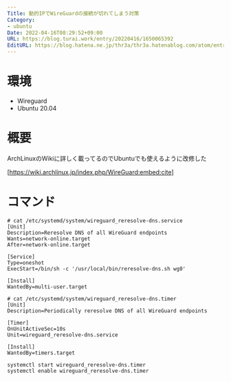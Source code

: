 ```yaml
---
Title: 動的IPでWireGuardの接続が切れてしまう対策
Category:
- ubuntu
Date: 2022-04-16T08:29:52+09:00
URL: https://blog.turai.work/entry/20220416/1650065392
EditURL: https://blog.hatena.ne.jp/thr3a/thr3a.hatenablog.com/atom/entry/13574176438083330923
---
```


# 環境

- Wireguard
- Ubuntu 20.04

# 概要

ArchLinuxのWikiに詳しく載ってるのでUbuntuでも使えるように改修した

[https://wiki.archlinux.jp/index.php/WireGuard:embed:cite]


# コマンド

```
# cat /etc/systemd/system/wireguard_reresolve-dns.service
[Unit]
Description=Reresolve DNS of all WireGuard endpoints
Wants=network-online.target
After=network-online.target

[Service]
Type=oneshot
ExecStart=/bin/sh -c '/usr/local/bin/reresolve-dns.sh wg0'

[Install]
WantedBy=multi-user.target
```

```
# cat /etc/systemd/system/wireguard_reresolve-dns.timer
[Unit]
Description=Periodically reresolve DNS of all WireGuard endpoints

[Timer]
OnUnitActiveSec=10s
Unit=wireguard_reresolve-dns.service

[Install]
WantedBy=timers.target
```

```
systemctl start wireguard_reresolve-dns.timer
systemctl enable wireguard_reresolve-dns.timer
```

